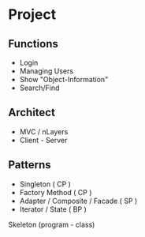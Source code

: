 
# Project

## Functions
- Login
- Managing Users
- Show "Object-Information"
- Search/Find

## Architect
- MVC / nLayers
- Client - Server


## Patterns
- Singleton ( CP )  
- Factory Method ( CP )  
- Adapter / Composite / Facade ( SP )  
- Iterator / State ( BP )  
  
Skeleton (program - class)

